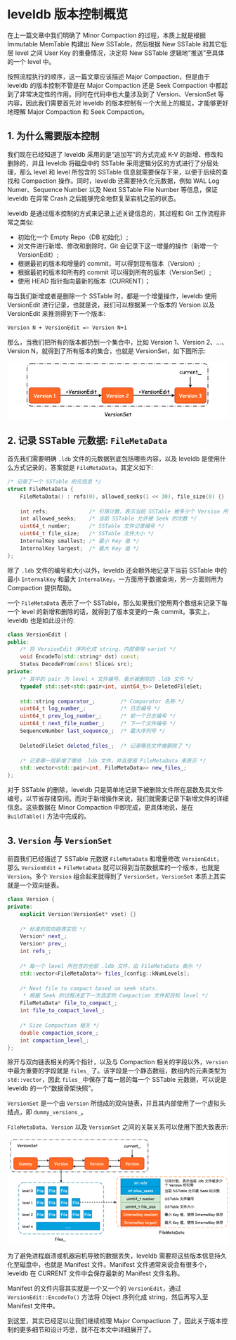 

# leveldb 版本控制概览

在上一篇文章中我们明确了 Minor Compaction 的过程，本质上就是根据 Immutable MemTable 构建出 New SSTable，然后根据 New SSTable 和其它低层 level 之间 User Key 的重叠情况，决定将 New SSTable 逻辑地“推送”至具体的一个 level 中。

按照流程执行的顺序，这一篇文章应该描述 Major Compaction，但是由于 leveldb 的版本控制不管是在 Major Compaction 还是 Seek Compaction 中都起到了非常决定性的作用。同时在代码中也大量涉及到了 Version、VersionSet 等内容，因此我们需要首先对 leveldb 的版本控制有一个大局上的概览，才能够更好地理解 Major Compaction 和 Seek Compaction。

## 1. 为什么需要版本控制

我们现在已经知道了 leveldb 采用的是“追加写”的方式完成 K-V 的新增、修改和删除的，并且 leveldb 将磁盘中的 SSTable 采用逻辑分区的方式进行了分层处理，那么 level 和 level 所包含的 SSTable 信息就需要保存下来，以便于后续的查找和 Compaction 操作。同时，leveldb 还需要持久化元数据，例如 WAL Log Numer、Sequence Number 以及 Next SSTable File Number 等信息，保证 leveldb 在异常 Crash 之后能够完全地恢复至宕机之前的状态。

leveldb 是通过版本控制的方式来记录上述关键信息的，其过程和 Git 工作流程非常之类似:

- 初始化一个 Empty Repo（DB 初始化）;
- 对文件进行新增、修改和删除时，Git 会记录下这一增量的操作（新增一个 VersionEdit）;
- 根据最初的版本和增量的 commit，可以得到现有版本（Version）;
- 根据最初的版本和所有的 commit 可以得到所有的版本（VersionSet）;
- 使用 HEAD 指针指向最新的版本（CURRENT）；

每当我们新增或者是删除一个 SSTable 时，都是一个增量操作，leveldb 使用 VersionEdit 进行记录，也就是说，我们可以根据某一个版本的 Version 以及 VersionEdit 来推测得到下一个版本:

```bash
Version N + VersionEdit => Version N+1
```

那么，当我们把所有的版本都扔到一个集合中，比如 Version 1、Version 2、...、Version N，就得到了所有版本的集合，也就是 VersionSet，如下图所示:

![Alt text](images/1630899522477.png)

## 2. 记录 SSTable 元数据: `FileMetaData`

首先我们需要明确 `.ldb` 文件的元数据到底包括哪些内容，以及 leveldb 是使用什么方式记录的，答案就是 `FileMetaData`，其定义如下:

```cpp
/* 记录了一个 SSTable 的元信息 */
struct FileMetaData {
    FileMetaData() : refs(0), allowed_seeks(1 << 30), file_size(0) {}
    
    int refs;             /* 引用计数，表示当前 SSTable 被多少个 Version 所引用 */
    int allowed_seeks;    /* 当前 SSTable 允许被 Seek 的次数 */
    uint64_t number;      /* SSTable 文件记录编号 */
    uint64_t file_size;   /* SSTable 文件大小 */
    InternalKey smallest; /* 最小 Key 值 */
    InternalKey largest;  /* 最大 Key 值 */
};
```

除了 `.ldb` 文件的编号和大小以外，leveldb 还会额外地记录下当前 SSTable 中的最小 `InternalKey` 和最大 `InternalKey`，一方面用于数据查询，另一方面则用为 Compaction 提供帮助。

一个 `FileMetaData` 表示了一个 SSTable，那么如果我们使用两个数组来记录下每一个 level 的新增和删除的话，就得到了版本变更的一条 commit。事实上，leveldb 也是如此设计的:

```cpp
class VersionEdit {
public:
    /* 将 VersionEdit 序列化成 string，内部使用 varint */
    void EncodeTo(std::string* dst) const;
    Status DecodeFrom(const Slice& src);
private:
    /* 其中的 pair 为 level + 文件编号，表示被删除的 .ldb 文件 */
    typedef std::set<std::pair<int, uint64_t>> DeletedFileSet;
  
    std::string comparator_;        /* Comparator 名称 */
    uint64_t log_number_;           /* 日志编号 */
    uint64_t prev_log_number_;      /* 前一个日志编号 */
    uint64_t next_file_number_;     /* 下一个文件编号 */
    SequenceNumber last_sequence_;  /* 最大序列号 */
  
    DeletedFileSet deleted_files_;  /* 记录哪些文件被删除了 */
    
    /* 记录哪一层新增了哪些 .ldb 文件，并且使用 FileMetaData 来表示 */
    std::vector<std::pair<int, FileMetaData>> new_files_;
};
```

对于 SSTable 的删除，leveldb 只是简单地记录下被删除文件所在层数及其文件编号，以节省存储空间。而对于新增操作来说，我们就需要记录下新增文件的详细信息。这些数据在 Minor Compaction 中即完成，更具体地说，是在 `BuildTable()` 方法中完成的。

## 3. `Version` 与 `VersionSet`

前面我们已经描述了 SSTable 元数据 `FileMetaData` 和增量修改 `VersionEdit`，那么 `VersionEdit` + `FileMetaData` 就可以得到当前数据库的一个版本，也就是 `Version`。多个 `Version` 组合起来就得到了 `VersionSet`，`VersionSet` 本质上其实就是一个双向链表。

```cpp
class Version {
private:
    explicit Version(VersionSet* vset) {}
    
    /* 标准的双向链表实现 */
    Version* next_;
    Version* prev_;
    int refs_;
    
    /* 每一个 level 所包含的全部 .ldb 文件，由 FileMetaData 表示 */
    std::vector<FileMetaData*> files_[config::kNumLevels];
    
    /* Next file to compact based on seek stats.
     * 根据 Seek 的过程决定下一次选定的 Compaction 文件和目标 level */
    FileMetaData* file_to_compact_;
    int file_to_compact_level_;
    
    /* Size Compaction 相关 */
    double compaction_score_;
    int compaction_level_;
};
```

除开与双向链表相关的两个指针，以及与 Compaction 相关的字段以外，`Version` 中最为重要的字段就是 `files_` 了。该字段是一个静态数组，数组内的元素类型为 `std::vector`，因此 `files_` 中保存了每一层的每一个 SSTable 元数据，可以说是 leveldb 的一个“数据骨架快照”。

`VersionSet` 是一个由 `Version` 所组成的双向链表，并且其内部使用了一个虚拟头结点，即 `dummy_versions_`。

`FileMetaData`、`Version` 以及 `VersionSet` 之间的关联关系可以使用下图大致表示:

![Alt text](images/1630911052854.png)

为了避免进程崩溃或机器宕机导致的数据丢失，leveldb 需要将这些版本信息持久化至磁盘中，也就是 Manifest 文件。Manifest 文件通常来说会有很多个，leveldb 在 CURRENT 文件中会保存最新的 Manifest 文件名称。

Manifest 的文件内容其实就是一个又一个的 `VersionEdit`，通过 `VersionEdit::EncodeTo()` 方法将 Object 序列化成 string，然后再写入至 Manifest 文件中。

到这里，其实已经足以让我们继续梳理 Major Compactiuon 了，因此关于版本控制的更多细节和设计巧思，就不在本文中详细展开了。